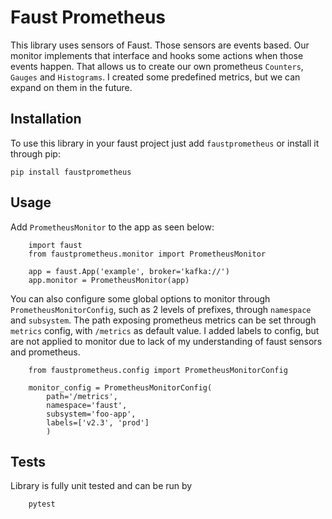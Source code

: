 # Faust Prometheus

This library uses sensors of Faust. Those sensors are events based. Our monitor implements that interface and hooks some actions when those events happen. That allows us to create our own prometheus `Counters`, `Gauges` and `Histograms`.
I created some predefined metrics, but we can expand on them in the future.

## Installation

To use this library in your faust project just add `faustprometheus` or install it through pip:


    pip install faustprometheus
    

## Usage

Add `PrometheusMonitor` to the app as seen below:
 
 
        import faust
        from faustprometheus.monitor import PrometheusMonitor

        app = faust.App('example', broker='kafka://')
        app.monitor = PrometheusMonitor(app)
        
        
You can also configure some global options to monitor through `PrometheusMonitorConfig`,
such as 2 levels of prefixes, through `namespace` and `subsystem`. The path exposing prometheus metrics can be set through `metrics` config, with `/metrics` as default value.
I added labels to config, but are not applied to monitor due to lack of my understanding of faust sensors and prometheus.


        from faustprometheus.config import PrometheusMonitorConfig

        monitor_config = PrometheusMonitorConfig(
            path='/metrics',
            namespace='faust',
            subsystem='foo-app',
            labels=['v2.3', 'prod']
            )        
            
## Tests

Library is fully unit tested and can be run by


        pytest
        
